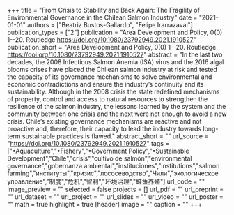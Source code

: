 +++
title = "From Crisis to Stability and Back Again: The Fragility of Environmental Governance in the Chilean Salmon Industry"
date = "2021-01-01"
authors = ["Beatriz Bustos-Gallardo", "Felipe Irarrazaval"]
publication_types = ["2"]
publication = "Area Development and Policy, 0(0) 1--20. Routledge https://doi.org/10.1080/23792949.2021.1910527"
publication_short = "Area Development and Policy, 0(0) 1--20. Routledge https://doi.org/10.1080/23792949.2021.1910527"
abstract = "In the last two decades, the 2008 Infectious Salmon Anemia (ISA) virus and the 2016 algal blooms crises have placed the Chilean salmon industry at risk and tested the capacity of its governance mechanisms to solve environmental and economic contradictions and ensure the industry’s continuity and its sustainability. Although in the 2008 crisis the state redefined mechanisms of property, control and access to natural resources to strengthen the resilience of the salmon industry, the lessons learned by the system and the community between one crisis and the next were not enough to avoid a new crisis. Chile’s existing governance mechanisms are reactive and not proactive and, therefore, their capacity to lead the industry towards long-term sustainable practices is flawed."
abstract_short = ""
url_source = "https://doi.org/10.1080/23792949.2021.1910527"
tags = ["•Aquaculture","•Fishery","•Government Policy","•Sustainable Development","Chile","crisis","cultivo de salmón","environmental governance","gobernanza ambiental","instituciones","institutions","salmon farming","институты","кризис","лососеводство","Чили","экологическое управление","制度","危机","智利","环境治理","鲑鱼养殖"]
url_code = ""
image_preview = ""
selected = false
projects = []
url_pdf = ""
url_preprint = ""
url_dataset = ""
url_project = ""
url_slides = ""
url_video = ""
url_poster = ""
math = true
highlight = true
[header]
image = ""
caption = ""
+++
